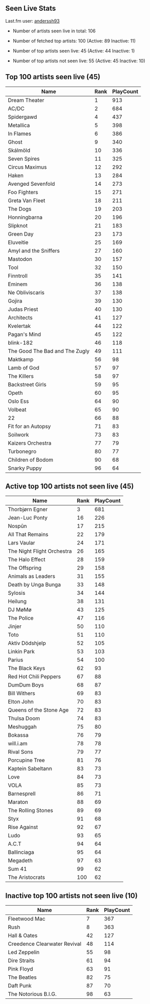## Seen Live Stats

Last.fm user: [anderssh93](https://www.last.fm/user/anderssh93)

- Number of artists seen live in total: 106

- Number of fetched top artists: 100 (Active: 89 Inactive: 11)

- Number of top artists seen live: 45 (Active: 44 Inactive: 1)

- Number of top artists not seen live: 55 (Active: 45 Inactive: 10)

## Top 100 artists seen live (45)

Name                           | Rank | PlayCount
------------------------------ | ---- | ---------
Dream Theater                  | 1    | 913      
AC/DC                          | 2    | 684      
Spidergawd                     | 4    | 437      
Metallica                      | 5    | 398      
In Flames                      | 6    | 386      
Ghost                          | 9    | 340      
Skálmöld                       | 10   | 336      
Seven Spires                   | 11   | 325      
Circus Maximus                 | 12   | 292      
Haken                          | 13   | 284      
Avenged Sevenfold              | 14   | 273      
Foo Fighters                   | 15   | 271      
Greta Van Fleet                | 18   | 211      
The Dogs                       | 19   | 203      
Honningbarna                   | 20   | 196      
Slipknot                       | 21   | 183      
Green Day                      | 23   | 173      
Eluveitie                      | 25   | 169      
Amyl and the Sniffers          | 27   | 160      
Mastodon                       | 30   | 157      
Tool                           | 32   | 150      
Finntroll                      | 35   | 141      
Eminem                         | 36   | 138      
Ne Obliviscaris                | 37   | 138      
Gojira                         | 39   | 130      
Judas Priest                   | 40   | 130      
Architects                     | 41   | 127      
Kvelertak                      | 44   | 122      
Pagan's Mind                   | 45   | 122      
blink-182                      | 46   | 118      
The Good The Bad and The Zugly | 49   | 111      
Maktkamp                       | 56   | 98       
Lamb of God                    | 57   | 97       
The Killers                    | 58   | 97       
Backstreet Girls               | 59   | 95       
Opeth                          | 60   | 95       
Oslo Ess                       | 64   | 90       
Volbeat                        | 65   | 90       
22                             | 66   | 88       
Fit for an Autopsy             | 71   | 83       
Soilwork                       | 73   | 83       
Kaizers Orchestra              | 77   | 79       
Turbonegro                     | 80   | 77       
Children of Bodom              | 90   | 68       
Snarky Puppy                   | 96   | 64       

## Active top 100 artists not seen live (45)

Name                       | Rank | PlayCount
-------------------------- | ---- | ---------
Thorbjørn Egner            | 3    | 681      
Jean-Luc Ponty             | 16   | 226      
Nospūn                     | 17   | 215      
All That Remains           | 22   | 179      
Lars Vaular                | 24   | 171      
The Night Flight Orchestra | 26   | 165      
The Halo Effect            | 28   | 159      
The Offspring              | 29   | 158      
Animals as Leaders         | 31   | 155      
Death by Unga Bunga        | 33   | 148      
Sylosis                    | 34   | 144      
Heilung                    | 38   | 131      
DJ MøMø                    | 43   | 125      
The Police                 | 47   | 116      
Jinjer                     | 50   | 110      
Toto                       | 51   | 110      
Aktiv Dödshjelp            | 52   | 105      
Linkin Park                | 53   | 103      
Parius                     | 54   | 100      
The Black Keys             | 62   | 93       
Red Hot Chili Peppers      | 67   | 88       
DumDum Boys                | 68   | 87       
Bill Withers               | 69   | 83       
Elton John                 | 70   | 83       
Queens of the Stone Age    | 72   | 83       
Thulsa Doom                | 74   | 83       
Meshuggah                  | 75   | 80       
Bokassa                    | 76   | 79       
will.i.am                  | 78   | 78       
Rival Sons                 | 79   | 77       
Porcupine Tree             | 81   | 76       
Kaptein Sabeltann          | 83   | 73       
Love                       | 84   | 73       
VOLA                       | 85   | 73       
Barnesprell                | 86   | 71       
Maraton                    | 88   | 69       
The Rolling Stones         | 89   | 69       
Styx                       | 91   | 68       
Rise Against               | 92   | 67       
Ludo                       | 93   | 65       
A.C.T                      | 94   | 64       
Ballinciaga                | 95   | 64       
Megadeth                   | 97   | 63       
Sum 41                     | 99   | 62       
The Aristocrats            | 100  | 62       

## Inactive top 100 artists not seen live (10)

Name                         | Rank | PlayCount
---------------------------- | ---- | ---------
Fleetwood Mac                | 7    | 367      
Rush                         | 8    | 363      
Hall & Oates                 | 42   | 127      
Creedence Clearwater Revival | 48   | 114      
Led Zeppelin                 | 55   | 98       
Dire Straits                 | 61   | 94       
Pink Floyd                   | 63   | 91       
The Beatles                  | 82   | 75       
Daft Punk                    | 87   | 70       
The Notorious B.I.G.         | 98   | 63       
